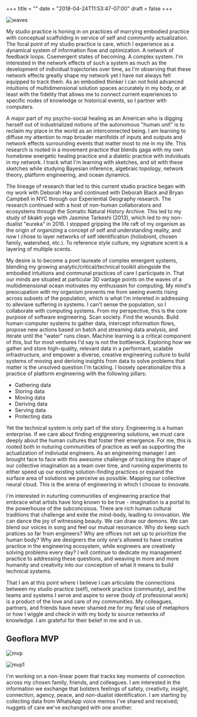 +++
title = ""
date = "2018-04-24T11:53:47-07:00"
draft = false
+++

![waves](waves.jpg)


My studio practice is honing in on practices of marrying embodied practice 
with conceptual scaffolding in service of self and community actualization.
The focal point of my studio practice is care,
which I experience as a dynamical system of information flow and optimization. 
A network of feedback loops. Coemergent states of becoming. A complex system. 
I'm interested in the network effects of such a system as much
as the development of individual trajectories over time, as I'm observing that 
these network effects greatly shape my network yet I have not always felt equipped to 
track them. As an embodied thinker I can not hold advanced intuitions of multidimensional 
solution spaces accurately in my body, or at least with the fidelity that allows me 
to connect current experiences to specific nodes of knowledge or historical events, 
so I partner with computers. 

A major part of my psycho-social healing as an American who is digging herself 
out of industrialized notions of the autonomous "human unit" is to reclaim my place in the world
as an interconnected being. I am learning to diffuse my 
attention to map broader manifolds of inputs and outputs and network effects
surrounding events that matter most to me in my life. This research is rooted
in a movement practice that blends gaga with my own homebrew 
energetic healing practice and a dialetic practice with indviduals in my network.
I track what I'm learning with sketches, and sit with these sketches while studying 
Bayesian inference, algebraic topology, network theory, platform engineering, and ocean dynamics.

The lineage of research that led to this current studio practice began with
my work with Deborah Hay and continued with Deborah Black and Bryan Campbell 
in NYC through our Experiential Geography research. The research continued
with a host of non-human collaborators and ecosystems through the 
Somatic Natural History Archive. This led to my study of bkakti yoga with 
Jasmine Tarkeshi (2013), which led to my non-dualist "eureka" in 2016. 
I stopped gripping the life raft of my organism as the origin of organizing 
a concept of self and understanding reality, and now I chose to layer networks 
of self identification (holiobiont, chosen family, watershed, etc.). 
To reference style culture, my signature scent is a layering of multiple scents. 

My desire is to become a poet laureate of complex emergent systems, blending
my growing analytic/critical/technical toolkit alongside the embodied intuitions
and communal practices of care I participate in. That our minds are situated at 
particular 3D vantage points on the waves of 
a multidimensional ocean motivates my enthusiasm for computing. 
My mind's preocupation with my organism prevents me from seeing events 
rising across subsets of the population, which is what I'm intereted in 
addressing to alleviave suffering in systems. I can't sense the 
population, so I collaborate with computing systems. From my perspective, this 
is the core purpose of software engineering. Scan society. Find the wounds. 
Build human-computer systems to gather data, 
intercept information flows, propose new actions based on batch and streaming 
data analysis, and iterate until the "water" runs clean. Machine learning is a 
critical component of this, but for most ventures I'd say is not the bottleneck. 
Exploring how we gather and store high-quality, relevant data in a performant, 
scalable infrastructure, and empower a diverse, creative engineering culture 
to build systems of moving and deriving insights from data to solve problems
that matter is the unsolved question I'm tackling. I loosely operationalize 
this a practice of platform engineering with the following pillars:

* Gathering data
* Storing data
* Moving data
* Deriving data
* Serving data
* Protecting data

Yet the technical system is only part of the story. Engineering is a human enterprise.
If we care about finding engigneering solutions, we must care deeply about the human
cultures that foster their emergence. For me, this is rooted both in
nuturing communities of practice as well as supporting the actualization
of indiviudal engineers. As an engineering manager I am brought face to face
with this awesome challenge of tracking the shape of our collective imagination
as a team over time, and running experiments to either speed up our existing 
solution-finding practices or expand the surface area of solutions we perceive
as possible. Mapping our collective neural cloud. This is the arena of engineering
in which I choose to innovate.

I'm interested in nuturting communities of engineering practice that embrace 
what artists have long known to be true - imagination is a portal 
to the powerhouse of the subconcsious. There are rich human cultural traditions 
that challenge and exite the mind-body, leading to innovation. We can dance
the joy of witnessing beauty. We can draw our demons. We can blend our voices
in song and feel our mutual resonance.
Why do keep such pratices so far from engineers? 
Why are offices not set up to prioritize the human body? Why are designers 
the only one's allowed to have creative practice in the engineering ecosystem, 
while engineers are creatively solving problems every day? I will continue to 
dedicate my management practice to addressing these questions, and weaving in 
more and more humanity and creativity into our conception of what it means to build technical systems.

That I am at this point where I believe I can articulate the connections between my 
studio practice (self), network practice (community), and the teams and systems
I serve and aspire to serve (body of professional work) is a product of the 
love and care of my communities. My colleagues, partners, and friends have 
never shamed me for my feral use of metaphors or how I wiggle and check in 
with my body to source networks of knowledge. I am grateful for their belief 
in me and in us.

## Geoflora MVP

![mvp](mvp.jpg)

![mvp1](mvp1.jpg)

I'm working on a non-linear poem that tracks key
moments of connection across my chosen family, friends, and colleagues. I am 
interested in the information we exchange that bolsters feelings of safety,
creativity, insight, connection, agency, peace, and non-dualist identification.
I am starting by collecting data from WhatsApp voice memos I've shared and 
received; nuggets of care we've exchanged with one another. 
